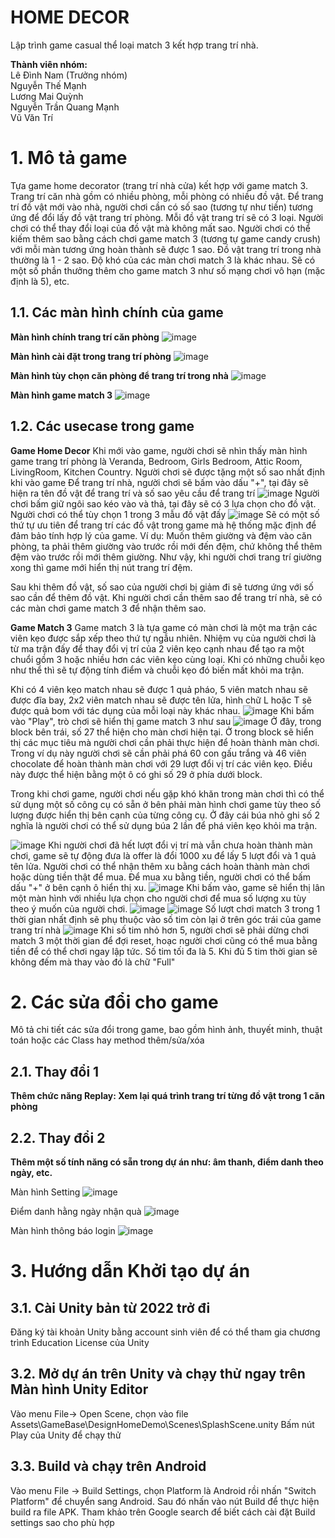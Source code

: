 
# HOME DECOR

Lập trình game casual thể loại match 3 kết hợp trang trí nhà.

**Thành viên nhóm:**  
Lê Đình Nam (Trưởng nhóm)  
Nguyễn Thế Mạnh  
Lương Mai Quỳnh  
Nguyễn Trần Quang Mạnh  
Vũ Văn Trí  
# 1. Mô tả game
Tựa game home decorator (trang trí nhà cửa) kết hợp với game match 3. Trang trí căn nhà gồm có nhiều phòng, mỗi phòng có nhiều đồ vật. Để trang trí đồ vật mới vào nhà, người chơi cần có số sao (tương tự như tiền) tương ứng để đổi lấy đồ vật trang trí phòng. Mỗi đồ vật trang trí sẽ có 3 loại. Người chơi có thể thay đổi loại 
của đồ vật mà không mất sao. Người chơi có thể kiếm thêm sao bằng cách chơi game match 3 (tương tự game candy crush) với mỗi màn tương ứng hoàn thành sẽ được 1 sao. Đồ vật trang trí trong nhà thường là 1 - 2 sao. Độ khó của các màn chơi match 3 là khác nhau. Sẽ có một số phần thưởng thêm cho game match 3 như số mạng chơi vô hạn (mặc định là 5), etc.

## 1.1. Các màn hình chính của game
**Màn hình chính trang trí căn phòng**
![image](https://github.com/lnam1602/se5.1/assets/148826929/12c31e18-bca2-4695-83fe-ae18cb8e5f78)

**Màn hình cài đặt trong trang trí phòng**
![image](https://github.com/lnam1602/se5.1/assets/148826929/5a66b438-ea65-455e-b8f3-5f39741cae5e)

**Màn hình tùy chọn căn phòng để trang trí trong nhà**
![image](https://github.com/lnam1602/se5.1/assets/148826929/3a66c08e-0b1e-4313-9c36-89f24e8c0427)

**Màn hình game match 3**
![image](https://github.com/lnam1602/se5.1/assets/148826929/6566173f-3113-4654-abf9-3c2fc403b385)


## 1.2. Các usecase trong game
**Game Home Decor**
Khi mới vào game, người chơi sẽ nhìn thấy màn hình game trang trí phòng là Veranda, Bedroom, Girls Bedroom, Attic Room, LivingRoom, Kitchen Country.
Người chơi sẽ được tặng một số sao nhất định khi vào game
Để trang trí nhà, người chơi sẽ bấm vào dấu "+", tại đây sẽ hiện ra tên đồ vật để trang trí và số sao yêu cầu để trang trí
![image](https://github.com/lnam1602/se5.1/assets/148826929/76abcff1-fe68-4567-87b4-281d0e17e735)
Người chơi bấm giữ ngôi sao kéo vào và thả, tại đây sẽ có 3 lựa chọn cho đồ vật. Người chơi có thể tùy chọn 1 trong 3 mẫu đồ vật đấy
![image](https://github.com/lnam1602/se5.1/assets/148826929/03dfc2b4-cc4a-4e3c-9683-978e4ad75e4d)
Sẽ có một số thứ tự ưu tiên để trang trí các đồ vật trong game mà hệ thống mặc định để đảm bảo tính hợp lý của game. Ví dụ: Muốn thêm giường và đệm vào căn phòng, ta phải thêm giường vào trước rồi mới đến đệm, chứ không thể thêm đệm vào trước rồi mới thêm giường. Như vậy, khi người chơi trang trí giường xong thì game mới hiển thị nút trang trí đệm.

Sau khi thêm đồ vật, số sao của người chơi bị giảm đi sẽ tương ứng với số sao cần để thêm đồ vật.
Khi người chơi cần thêm sao để trang trí nhà, sẽ có các màn chơi game match 3 để nhận thêm sao.

**Game Match 3**
Game match 3 là tựa game có màn chơi là một ma trận các viên kẹo được sắp xếp theo thứ tự ngẫu nhiên. Nhiệm vụ của người chơi là từ ma trận đấy để thay đổi vị trí của 2 viên kẹo cạnh nhau để tạo ra một chuổi gồm 3 hoặc nhiều hơn các viên kẹo cùng loại. Khi có những chuỗi kẹo như thể thì sẽ tự động tính điểm và chuỗi kẹo đó biến mất khỏi ma trận.

Khi có 4 viên kẹo match nhau sẽ được 1 quả pháo, 5 viên match nhau sẽ được đĩa bay, 2x2 viên match nhau sẽ được tên lửa, hình chữ L hoặc T sẽ được quả bom với tác dụng của mỗi loại này khác nhau.
![image](https://github.com/lnam1602/se5.1/assets/148826929/c5aa2780-4eaa-41c4-8482-c58b0e6debba)
Khi bấm vào "Play", trò chơi sẽ hiển thị game match 3 như sau
![image](https://github.com/lnam1602/se5.1/assets/148826929/74646d9f-497c-4314-ab40-66b96172c573)
Ở đây, trong block bên trái, số 27 thể hiện cho màn chơi hiện tại. Ở trong block sẽ hiển thị các mục tiêu mà người chơi cần phải thực hiện để hoàn thành màn chơi. Trong ví dụ này người chơi sẽ cần phải phá 60 con gấu trắng và 46 viên chocolate để hoàn thành màn chơi với 29 lượt đổi vị trí các viên kẹo. Điều này được thể hiện bằng một ô có ghi số 29 ở phía dưới block.

Trong khi chơi game, người chơi nếu gặp khó khăn trong màn chơi thì có thể sử dụng một số công cụ có sẵn ở bên phải màn hình chơi game tùy theo số lượng được hiển thị bên cạnh của từng công cụ. Ở đây cái búa nhỏ ghi số 2 nghĩa là người chơi có thể sử dụng búa 2 lần để phá viên kẹo khỏi ma trận.

![image](https://github.com/lnam1602/se5.1/assets/148826929/9918a33f-023c-45a5-83b9-a4b01a93978f)
Khi người chơi đã hết lượt đổi vị trí mà vẫn chưa hoàn thành màn chơi, game sẽ tự động đưa là offer là đổi 1000 xu để lấy 5 lượt đổi và 1 quả tên lửa. Người chơi có thể nhận thêm xu bằng cách hoàn thành màn chơi hoặc dùng tiền thật để mua. Để mua xu bằng tiền, người chơi có thể bấm dấu "+" ở bên cạnh ô hiển thị xu.
![image](https://github.com/lnam1602/se5.1/assets/148826929/d7b8c48c-96ef-4b1c-8779-02fd2532a3ab)
Khi bấm vào, game sẽ hiển thị lân một màn hình với nhiều lựa chọn cho người chơi để mua số lượng xu tùy theo ý muốn của người chơi.
![image](https://github.com/lnam1602/se5.1/assets/148826929/cb71623e-08d7-4024-8ea2-63348d676b55)
![image](https://github.com/lnam1602/se5.1/assets/148826929/75c901fa-2813-4a2e-9f60-f52d9b5d38cb)
Số lượt chơi match 3 trong 1 thời gian nhất định sẽ phụ thuộc vào số tim còn lại ở trên góc trái của game trang trí nhà
![image](https://github.com/lnam1602/se5.1/assets/148826929/3ee36bcb-7f1a-455c-8336-22c4ea1acaeb)
Khi số tim nhỏ hơn 5, người chơi sẽ phải dừng chơi match 3 một thời gian để đợi reset, hoạc người chơi cũng có thể mua bằng tiền để có thể chơi ngay lập tức. Số tim tối đa là 5. Khi đủ 5 tim thời gian sẽ không đếm mà thay vào đó là chữ "Full"








# 2. Các sửa đổi cho game
Mô tả chi tiết các sửa đổi trong game, bao gồm hình ảnh, thuyết minh, thuật toán hoặc các Class hay method thêm/sửa/xóa
## 2.1. Thay đổi 1
**Thêm chức năng Replay: Xem lại quá trình trang trí từng đồ vật trong 1 căn phòng**
## 2.2. Thay đổi 2
**Thêm một số tính năng có sẵn trong dự án như: âm thanh, điểm danh theo ngày, etc.**

Màn hình Setting
![image](https://github.com/lnam1602/se5.1/assets/148826929/2904ba63-9248-4dd8-a020-32e90cbf6a38)

Điểm danh hằng ngày nhận quà
![image](https://github.com/lnam1602/se5.1/assets/148826929/8d919564-73da-423e-a894-46eedc799226)

Màn hình thông báo login
![image](https://github.com/lnam1602/se5.1/assets/148826929/b9ff6020-ad6f-4445-adc6-3cac12418981)



# 3. Hướng dẫn Khởi tạo dự án
## 3.1. Cài Unity bản từ 2022 trở đi
Đăng ký tài khoản Unity bằng account sinh viên để có thể tham gia chương trình Education License của Unity

## 3.2. Mở dự án trên Unity và chạy thử ngay trên Màn hình Unity Editor
Vào menu File-> Open Scene, chọn vào file Assets\GameBase\DesignHomeDemo\Scenes\SplashScene.unity
Bấm nút Play của Unity để chạy thử

## 3.3. Build và chạy trên Android

Vào menu File -> Build Settings, chọn Platform là Android rồi nhấn "Switch Platform" để chuyển sang Android. Sau đó nhấn vào nút Build để thực hiện build ra file APK. Tham khảo trên Google search để biết cách cài đặt Build settings sao cho phù hợp
